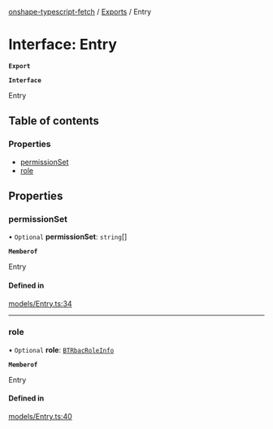 [onshape-typescript-fetch](../README.md) / [Exports](../modules.md) / Entry

# Interface: Entry

**`Export`**

**`Interface`**

Entry

## Table of contents

### Properties

- [permissionSet](Entry.md#permissionset)
- [role](Entry.md#role)

## Properties

### permissionSet

• `Optional` **permissionSet**: `string`[]

**`Memberof`**

Entry

#### Defined in

[models/Entry.ts:34](https://github.com/toebes/onshape-typescript-fetch/blob/3e11ae1/models/Entry.ts#L34)

___

### role

• `Optional` **role**: [`BTRbacRoleInfo`](BTRbacRoleInfo.md)

**`Memberof`**

Entry

#### Defined in

[models/Entry.ts:40](https://github.com/toebes/onshape-typescript-fetch/blob/3e11ae1/models/Entry.ts#L40)
